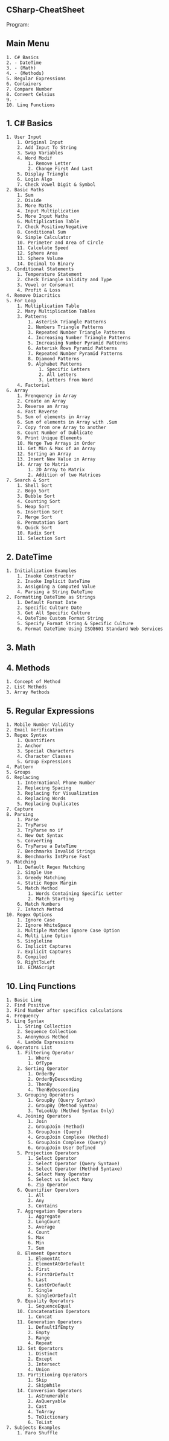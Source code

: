 ## CSharp-CheatSheet

Program:
## Main Menu
    1. C# Basics
    2. - DateTime
    3. - (Math)
    4. - (Methods)
    5. Regular Expressions
    6. Containers
    7. Compare Number
    8. Convert Celsius
    9. -
    10. Linq Functions

## 1. C# Basics
    1. User Input
        1. Original Input
        2. Add Input To String
        3. Swap Variables
        4. Word Modif
            1. Remove Letter
            2. Change First And Last
        5. Display Triangle
        6. Login Algo
        7. Check Vowel Digit & Symbol
    2. Basic Maths
        1. Sum
        2. Divide
        3. More Maths
        4. Input Multiplication
        5. More Input Maths
        6. Multiplication Table
        7. Check Positive/Negative
        8. Conditional Sum
        9. Simple Calculator
        10. Perimeter and Area of Circle
        11. Calculate Speed
        12. Sphere Area
        13. Sphere Volume
        14. Decimal to Binary
    3. Conditional Statements
        1. Temperature Statement
        2. Check Triangle Validity and Type
        3. Vowel or Consonant
        4. Profit & Loss
    4. Remove Diacritics
    5. For Loop
        1. Multiplication Table
        2. Many Multiplication Tables
        3. Patterns
            1. Asterisk Triangle Patterns
            2. Numbers Triangle Patterns
            3. Repeated Number Triangle Patterns
            4. Increasing Number Triangle Patterns
            5. Increasing Number Pyramid Patterns
            6. Asterisk Rows Pyramid Patterns
            7. Repeated Number Pyramid Patterns
            8. Diamond Patterns
            9. Alphabet Patterns
                1. Specific Letters
                2. All Letters
                3. Letters from Word
        4. Factorial
    6. Array
        1. Frenquency in Array
        2. Create an Array
        3. Reverse an Array
        4. Fast Reverse
        5. Sum of elements in Array
        6. Sum of elements in Array with .Sum
        7. Copy from one Array to another
        8. Count Number of Dublicate
        9. Print Unique Elements
        10. Merge Two Arrays in Order
        11. Get Min & Max of an Array
        12. Sorting an Array
        13. Insert New Value in Array
        14. Array to Matrix
            1. 2D Array to Matrix
            2. Addition of two Matrices
    7. Search & Sort
        1. Shell Sort
        2. Bogo Sort
        3. Bubble Sort
        4. Counting Sort
        5. Heap Sort
        6. Insertion Sort
        7. Merge Sort
        8. Permutation Sort
        9. Quick Sort
        10. Radix Sort
        11. Selection Sort

## 2. DateTime
    1. Initialization Examples
        1. Invoke Constructor
        2. Invoke Implicit DateTime
        3. Assigning a Computed Value
        4. Parsing a String DateTime
    2. Formatting DateTime as Strings
        1. Default Format Date
        2. Specific Culture Date
        3. Get All Specific Culture
        4. DateTime Custom Format String
        5. Specify Format String & Specific Culture
        6. Format DateTime Using ISO8601 Standard Web Services

## 3. Math

## 4. Methods
    1. Concept of Method
    2. List Methods
    3. Array Methods

## 5. Regular Expressions
    1. Mobile Number Validity
    2. Email Verification
    3. Regex Syntax
        1. Quantifiers
        2. Anchor
        3. Special Characters
        4. Character Classes
        5. Group Expressions
    4. Pattern
    5. Groups
    6. Replacing
        1. International Phone Number
        2. Replacing Spacing
        3. Replacing for Visualization
        4. Replacing Words
        5. Replacing Duplicates
    7. Capture
    8. Parsing
        1. Parse
        2. TryParse
        3. TryParse no if
        4. New Out Syntax
        5. Converting
        6. TryParse a DateTime
        7. Benchmarks Invalid Strings
        8. Benchmarks IntParse Fast
    9. Matching
        1. Default Regex Matching
        2. Simple Use
        3. Greedy Matching
        4. Static Regex Margin
        5. Match Method
            1. Words Containing Specific Letter
            2. Match Starting
        6. Match Numbers
        7. IsMatch Method
    10. Regex Options
        1. Ignore Case
        2. Ignore WhiteSpace
        3. Multiple Matches Ignore Case Option
        4. Multi Line Option
        5. Singleline
        6. Implicit Captures
        7. Explicit Captures
        8. Compiled
        9. RightToLeft
        10. ECMAScript

## 10. Linq Functions
    1. Basic Linq
    2. Find Positive
    3. Find Number after specifics calculations
    4. Frequency
    5. Linq Syntax
        1. String Collection
        2. Sequence Collection
        3. Anonymous Method
        4. Lambda Expressions
    6. Operators List
        1. Filtering Operator
            1. Where
            1. OfType
        2. Sorting Operator
            1. OrderBy
            2. OrderByDescending
            3. ThenBy
            4. ThenByDescending
        3. Grouping Operators
            1. GroupBy (Query Syntax)
            2. GroupBy (Method Syntax)
            3. ToLookUp (Method Syntax Only)
        4. Joining Operators
            1. Join
            2. GroupJoin (Method)
            3. GroupJoin (Query)
            4. GroupJoin Complexe (Method)
            5. GroupJoin Complexe (Query)
            6. GroupJoin User Defined
        5. Projection Operators
            1. Select Operator
            2. Select Operator (Query Syntaxe)
            3. Select Operator (Method Syntaxe)
            4. Select Many Operator
            5. Select vs Select Many
            6. Zip Operator
        6. Quantifier Operators
            1. All
            2. Any
            3. Contains
        7. Aggregation Operators
            1. Aggregate
            2. LongCount
            3. Average
            4. Count
            5. Max
            6. Min
            7. Sum
        8. Element Operators
            1. ElementAt
            2. ElementAtOrDefault
            3. First
            4. FirstOrDefault
            5. Last
            6. LastOrDefault
            7. Single
            8. SingleOrDefault
        9. Equality Operators
            1. SequenceEqual
        10. Concatenation Operators
            1. Concat
        11. Generation Operators
            1. DefaultIfEmpty
            2. Empty
            3. Range
            4. Repeat
        12. Set Operators
            1. Distinct
            2. Except
            3. Intersect
            4. Union
        13. Partitioning Operators
            1. Skip
            2. SkipWhile
        14. Conversion Operators
            1. AsEnumerable
            2. AsQueryable
            3. Cast
            4. ToArray
            5. ToDictionary
            6. ToList
    7. Subjects Examples
        1. Faro Shuffle
